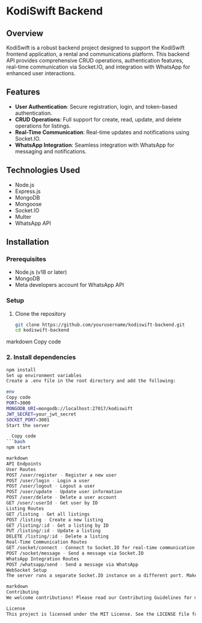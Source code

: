 # KodiSwift Backend

## Overview
KodiSwift is a robust backend project designed to support the KodiSwift frontend application, a rental and communications platform.
This backend API provides comprehensive CRUD operations, authentication features, real-time communication via Socket.IO, and integration with WhatsApp for enhanced user interactions.

## Features
- **User Authentication**: Secure registration, login, and token-based authentication.
- **CRUD Operations**: Full support for create, read, update, and delete operations for listings.
- **Real-Time Communication**: Real-time updates and notifications using Socket.IO.
- **WhatsApp Integration**: Seamless integration with WhatsApp for messaging and notifications.

## Technologies Used
- Node.js
- Express.js
- MongoDB
- Mongoose
- Socket.IO
- Multer
- WhatsApp API

## Installation

### Prerequisites
- Node.js (v18 or later)
- MongoDB
- Meta developers account for WhatsApp API

### Setup
1. Clone the repository
   ```bash
   git clone https://github.com/yourusername/kodiswift-backend.git
   cd kodiswift-backend

markdown
Copy code
### 2. Install dependencies
   ```bash
   npm install
Set up environment variables
Create a .env file in the root directory and add the following:

env
Copy code
PORT=3000
MONGODB_URI=mongodb://localhost:27017/kodiswift
JWT_SECRET=your_jwt_secret
SOCKET_PORT=3001
Start the server

     Copy code
```bash 
   npm start

markdown
API Endpoints
User Routes
POST /user/register - Register a new user
POST /user/login - Login a user
POST /user/logout - Logout a user
POST /user/update - Update user information
POST /user/delete - Delete a user account
GET /user/:userId - Get user by ID
Listing Routes
GET /listing - Get all listings
POST /listing - Create a new listing
GET /listing/:id - Get a listing by ID
PUT /listing/:id - Update a listing
DELETE /listing/:id - Delete a listing
Real-Time Communication Routes
GET /socket/connect - Connect to Socket.IO for real-time communication
POST /socket/message - Send a message via Socket.IO
WhatsApp Integration Routes
POST /whatsapp/send - Send a message via WhatsApp
WebSocket Setup
The server runs a separate Socket.IO instance on a different port. Make sure to configure your frontend to connect to this port for real-time updates.

markdown
Contributing
We welcome contributions! Please read our Contributing Guidelines for more information.

License
This project is licensed under the MIT License. See the LICENSE file for details.
